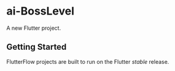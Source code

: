 # ai-BossLevel

A new Flutter project.

## Getting Started

FlutterFlow projects are built to run on the Flutter _stable_ release.
